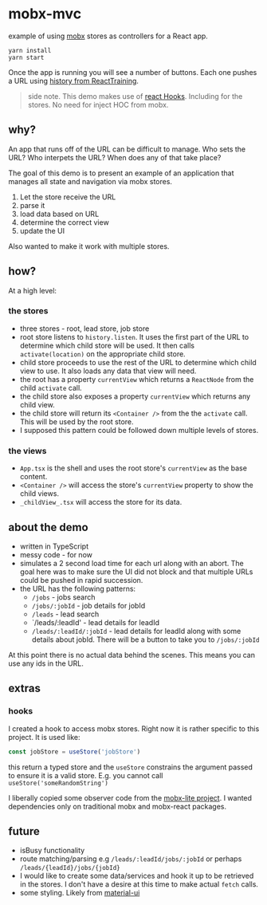 # mobx-mvc
example of using [mobx](https://github.com/mobxjs/mobx) stores as controllers for a React app.

    yarn install
    yarn start

Once the app is running you will see a number of buttons.  Each one pushes a URL using [history from ReactTraining](https://github.com/ReactTraining/history).

> side note.  This demo makes use of [react Hooks](https://reactjs.org/docs/hooks-intro.html). Including for the stores.  No need for inject HOC from mobx.

## why?
An app that runs off of the URL can be difficult to manage.  Who sets the URL?  Who interpets the URL?  When does any of that take place?

The goal of this demo is to present an example of an application that manages all state and navigation via mobx stores.
1. Let the store receive the URL
2. parse it
3. load data based on URL
4. determine the correct view
5. update the UI

Also wanted to make it work with multiple stores.

## how?
At a high level:
### the stores
* three stores - root, lead store, job store
* root store listens to `history.listen`.  It uses the first part of the URL to determine which child store will be used.  It then calls `activate(location)` on the appropriate child store.
* child store proceeds to use the rest of the URL to determine which child view to use.  It also loads any data that view will need.
* the root has a property `currentView` which returns a `ReactNode` from the child `activate` call.
* the child store also exposes a property `currentView` which returns any child view.
* the child store will return its `<Container />` from the the `activate` call.  This will be used by the root store.
* I supposed this pattern could be followed down multiple levels of stores.

### the views
* `App.tsx` is the shell and uses the root store's `currentView` as the base content.
* `<Container />` will access the store's `currentView` property to show the child views.
* `_childView_.tsx` will access the store for its data.

## about the demo
* written in TypeScript
* messy code - for now
* simulates a 2 second load time for each url along with an abort.  The goal here was to make sure the UI did not block and that multiple URLs could be pushed in rapid succession.
* the URL has the following patterns:
  * `/jobs` - jobs search
  * `/jobs/:jobId` - job details for jobId
  * `/leads` - lead search
  * `/leads/:leadId' - lead details for leadId
  * `/leads/:leadId/:jobId` - lead details for leadId along with some details about jobId.  There will be a button to take you to `/jobs/:jobId`

At this point there is no actual data behind the scenes. This means you can use any ids in the URL.

##  extras
### hooks
I created a hook to access mobx stores.  Right now it is rather specific to this project.  It is used like:

```ts
const jobStore = useStore('jobStore')
```
this return a typed store and the `useStore` constrains the argument passed to ensure it is a valid store.  E.g. you cannot call `useStore('someRandomString')`

I liberally copied some observer code from the [mobx-lite project](https://github.com/mobxjs/mobx-react-lite).  I wanted dependencies only on traditional mobx and mobx-react packages.

## future
* isBusy functionality
* route matching/parsing e.g `/leads/:leadId/jobs/:jobId` or perhaps `/leads/{leadId}/jobs/{jobId}`
* I would like to create some data/services and hook it up to be retrieved in the stores.  I don't have a desire at this time to make actual `fetch` calls.
* some styling.  Likely from [material-ui](https://material-ui.com/)

